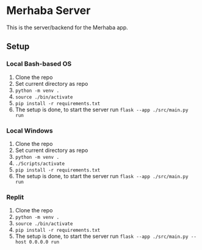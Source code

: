 # Merhaba Server

This is the server/backend for the Merhaba app.

## Setup

### Local Bash-based OS

1. Clone the repo
2. Set current directory as repo
3. `python -m venv .`
4. `source ./bin/activate`
5. `pip install -r requirements.txt`
6. The setup is done, to start the server run `flask --app ./src/main.py run`

### Local Windows

1. Clone the repo
2. Set current directory as repo
3. `python -m venv .`
4. `./Scripts/activate`
5. `pip install -r requirements.txt`
6. The setup is done, to start the server run `flask --app ./src/main.py run`

### Replit

1. Clone the repo
2. `python -m venv .`
3. `source ./bin/activate`
4. `pip install -r requirements.txt`
5. The setup is done, to start the server run `flask --app ./src/main.py --host 0.0.0.0 run`
